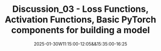 ---
type: discussion
date: 2025-01-30W11:15:00-12:05&&15:35:00-16:25
title: Discussion_03 - Loss Functions, Activation Functions, Basic PyTorch components for building a model
thumbnail: /_images/thumbnails/ds598-discussion-01.png
hide_from_announcments: true
links: 
    - url: https://github.com/DL4DS/sp2025_homeworks/tree/main/discussion/week3
      name: Notebook
--- 